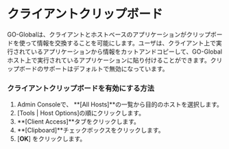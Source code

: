 # クライアントクリップボード

GO-Globalは、クライアントとホストベースのアプリケーションがクリップボードを使って情報を交換することを可能にします。ユーザは、クライアント上で実行されているアプリケーションから情報をカットアンドコピーして、GO-Globalホスト上で実行されているアプリケーションに貼り付けることができます。クリップボードのサポートはデフォルトで無効になっています。

### クライアントクリップボードを有効にする方法

1. Admin Consoleで、 **[All Hosts]**の一覧から目的のホストを選択します。
2. [Tools | Host Options]の順にクリックします。
3. **[Client Access]**タブをクリックします。
4. **[Clipboard]**チェックボックスをクリックします。
5. [**OK**] をクリックします。

